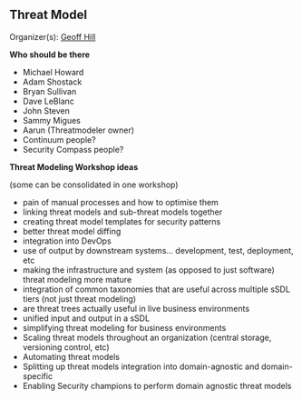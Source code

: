 ## Threat Model

Organizer(s): [Geoff Hill](../Participants/Geoff-Hill.md)

**Who should be there**

- Michael Howard
- Adam Shostack
- Bryan Sullivan
- Dave LeBlanc
- John Steven
- Sammy Migues
- Aarun (Threatmodeler owner)
- Continuum people?
- Security Compass people?

**Threat Modeling Workshop ideas**

(some can be consolidated in one workshop)

- pain of manual processes and how to optimise them
- linking threat models and sub-threat models together
- creating threat model templates for security patterns
- better threat model diffing
- integration into DevOps
- use of output by downstream systems... development, test, deployment, etc
- making the infrastructure and system (as opposed to just software) threat modeling more mature
- integration of common taxonomies that are useful across multiple sSDL tiers (not just threat modeling)
- are threat trees actually useful in live business environments
- unified input and output in a sSDL
- simplifying threat modeling for business environments
- Scaling threat models throughout an organization (central storage, versioning control, etc)
- Automating threat models
- Splitting up threat models integration into domain-agnostic and domain-specific
- Enabling Security champions to perform domain agnostic threat models
